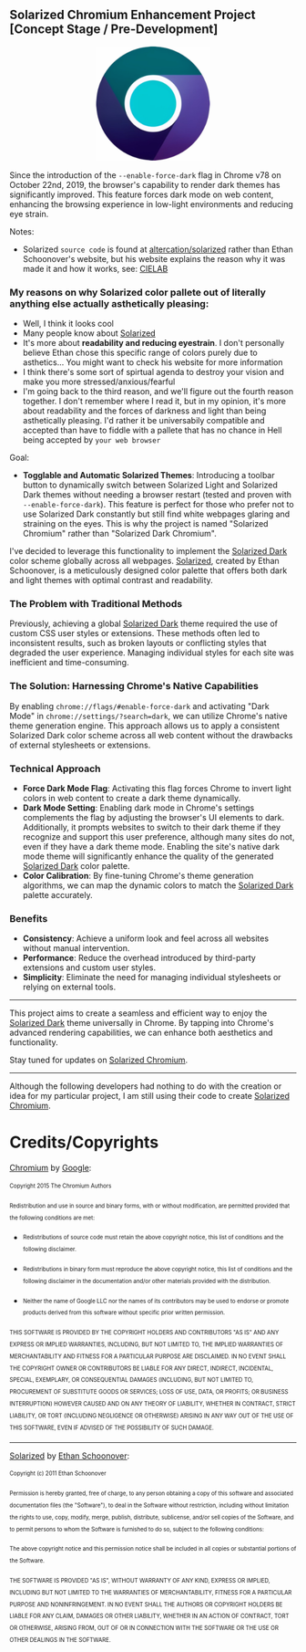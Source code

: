 ## Solarized Chromium Enhancement Project [Concept Stage / Pre-Development]

<p align="center">
    <img width="200" src="https://github.com/BubbleSquish/Solarized-Chromium/blob/main/Solarized%20Chromium.png" alt="Solarized Chromium Logo">
</p>

Since the introduction of the `--enable-force-dark` flag in Chrome v78 on October 22nd, 2019, the browser's capability to render dark themes has significantly improved. This feature forces dark mode on web content, enhancing the browsing experience in low-light environments and reducing eye strain.

Notes: 
* Solarized `source code` is found at [altercation/solarized](https://github.com/altercation/solarized) rather than Ethan Schoonover's website, but his website explains the reason why it was made it and how it works, see: [CIELAB](https://en.wikipedia.org/wiki/CIELAB_color_space)

### My reasons on why Solarized color pallete out of literally anything else actually asthetically pleasing:

- Well, I think it looks cool
- Many people know about [Solarized](https://ethanschoonover.com/solarized/)
- It's more about **readability and reducing eyestrain**. I don't personally believe Ethan chose this specific range of colors purely due to asthetics... You might want to check his website for more information
- I think there's some sort of spirtual agenda to destroy your vision and make you more stressed/anxious/fearful
- I'm going back to the third reason, and we'll figure out the fourth reason together. I don't remember where I read it, but in my opinion, it's more about readability and the forces of darkness and light than being asthetically pleasing. I'd rather it be universabily compatible and accepted than have to fiddle with a pallete that has no chance in Hell being accepted by `your web browser` 

Goal:
* **Togglable and Automatic Solarized Themes**: Introducing a toolbar button to dynamically switch between Solarized Light and Solarized Dark themes without needing a browser restart (tested and proven with `--enable-force-dark`). This feature is perfect for those who prefer not to use Solarized Dark constantly but still find white webpages glaring and straining on the eyes. This is why the project is named "Solarized Chromium" rather than "Solarized Dark Chromium".

I've decided to leverage this functionality to implement the [Solarized Dark](https://ethanschoonover.com/solarized/) color scheme globally across all webpages. [Solarized](https://ethanschoonover.com/solarized/), created by Ethan Schoonover, is a meticulously designed color palette that offers both dark and light themes with optimal contrast and readability.

### The Problem with Traditional Methods

Previously, achieving a global [Solarized Dark](https://ethanschoonover.com/solarized/) theme required the use of custom CSS user styles or extensions. These methods often led to inconsistent results, such as broken layouts or conflicting styles that degraded the user experience. Managing individual styles for each site was inefficient and time-consuming.

### The Solution: Harnessing Chrome's Native Capabilities

By enabling `chrome://flags/#enable-force-dark` and activating "Dark Mode" in `chrome://settings/?search=dark`, we can utilize Chrome's native theme generation engine. This approach allows us to apply a consistent Solarized Dark color scheme across all web content without the drawbacks of external stylesheets or extensions.

### Technical Approach

- **Force Dark Mode Flag**: Activating this flag forces Chrome to invert light colors in web content to create a dark theme dynamically.
- **Dark Mode Setting**: Enabling dark mode in Chrome's settings complements the flag by adjusting the browser's UI elements to dark. Additionally, it prompts websites to switch to their dark theme if they recognize and support this user preference, although many sites do not, even if they have a dark theme mode. Enabling the site's native dark mode theme will significantly enhance the quality of the generated [Solarized Dark](https://ethanschoonover.com/solarized/) color palette.
- **Color Calibration**: By fine-tuning Chrome's theme generation algorithms, we can map the dynamic colors to match the [Solarized Dark](https://ethanschoonover.com/solarized/) palette accurately.

### Benefits

- **Consistency**: Achieve a uniform look and feel across all websites without manual intervention.
- **Performance**: Reduce the overhead introduced by third-party extensions and custom user styles.
- **Simplicity**: Eliminate the need for managing individual stylesheets or relying on external tools.

---

This project aims to create a seamless and efficient way to enjoy the [Solarized Dark](https://ethanschoonover.com/solarized/) theme universally in Chrome. By tapping into Chrome's advanced rendering capabilities, we can enhance both aesthetics and functionality.

Stay tuned for updates on [Solarized Chromium](https://github.com/BubbleSquish/Solarized-Chromium).

---

Although the following developers had nothing to do with the creation or idea for my particular project, I am still using their code to create [Solarized Chromium](https://github.com/BubbleSquish/Solarized-Chromium).

# Credits/Copyrights

[Chromium](https://source.chromium.org/chromium) by [Google](https://about.google/):

<sub><sup>Copyright 2015 The Chromium Authors</sub></sup>

<sub><sup>Redistribution and use in source and binary forms, with or without
modification, are permitted provided that the following conditions are
met:</sub></sup>

   * <sub><sup>Redistributions of source code must retain the above copyright
notice, this list of conditions and the following disclaimer.</sub></sup>

   * <sub><sup>Redistributions in binary form must reproduce the above
copyright notice, this list of conditions and the following disclaimer
in the documentation and/or other materials provided with the
distribution.</sub></sup>

   * <sub><sup>Neither the name of Google LLC nor the names of its
contributors may be used to endorse or promote products derived from
this software without specific prior written permission.</sub></sup>

<sub><sup>THIS SOFTWARE IS PROVIDED BY THE COPYRIGHT HOLDERS AND CONTRIBUTORS
"AS IS" AND ANY EXPRESS OR IMPLIED WARRANTIES, INCLUDING, BUT NOT
LIMITED TO, THE IMPLIED WARRANTIES OF MERCHANTABILITY AND FITNESS FOR
A PARTICULAR PURPOSE ARE DISCLAIMED. IN NO EVENT SHALL THE COPYRIGHT
OWNER OR CONTRIBUTORS BE LIABLE FOR ANY DIRECT, INDIRECT, INCIDENTAL,
SPECIAL, EXEMPLARY, OR CONSEQUENTIAL DAMAGES (INCLUDING, BUT NOT
LIMITED TO, PROCUREMENT OF SUBSTITUTE GOODS OR SERVICES; LOSS OF USE,
DATA, OR PROFITS; OR BUSINESS INTERRUPTION) HOWEVER CAUSED AND ON ANY
THEORY OF LIABILITY, WHETHER IN CONTRACT, STRICT LIABILITY, OR TORT
(INCLUDING NEGLIGENCE OR OTHERWISE) ARISING IN ANY WAY OUT OF THE USE
OF THIS SOFTWARE, EVEN IF ADVISED OF THE POSSIBILITY OF SUCH DAMAGE.</sub></sup>

---

[Solarized](https://ethanschoonover.com/solarized/) by [Ethan Schoonover](https://ethanschoonover.com/):

<sub><sup>Copyright (c) 2011 Ethan Schoonover</sub></sup>

<sub><sup>Permission is hereby granted, free of charge, to any person obtaining a copy
of this software and associated documentation files (the "Software"), to deal
in the Software without restriction, including without limitation the rights
to use, copy, modify, merge, publish, distribute, sublicense, and/or sell
copies of the Software, and to permit persons to whom the Software is
furnished to do so, subject to the following conditions:</sub></sup>

<sub><sup>The above copyright notice and this permission notice shall be included in
all copies or substantial portions of the Software.</sub></sup>

<sub><sup>THE SOFTWARE IS PROVIDED "AS IS", WITHOUT WARRANTY OF ANY KIND, EXPRESS OR
IMPLIED, INCLUDING BUT NOT LIMITED TO THE WARRANTIES OF MERCHANTABILITY,
FITNESS FOR A PARTICULAR PURPOSE AND NONINFRINGEMENT. IN NO EVENT SHALL THE
AUTHORS OR COPYRIGHT HOLDERS BE LIABLE FOR ANY CLAIM, DAMAGES OR OTHER
LIABILITY, WHETHER IN AN ACTION OF CONTRACT, TORT OR OTHERWISE, ARISING FROM,
OUT OF OR IN CONNECTION WITH THE SOFTWARE OR THE USE OR OTHER DEALINGS IN
THE SOFTWARE.</sub></sup>

